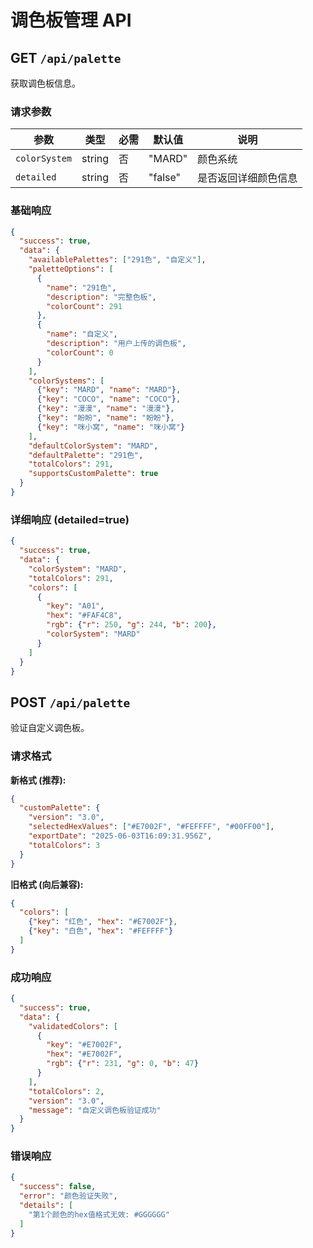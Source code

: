 # 调色板管理 API

## GET `/api/palette`

获取调色板信息。

### 请求参数

| 参数 | 类型 | 必需 | 默认值 | 说明 |
|------|------|------|--------|------|
| `colorSystem` | string | 否 | "MARD" | 颜色系统 |
| `detailed` | string | 否 | "false" | 是否返回详细颜色信息 |

### 基础响应

```json
{
  "success": true,
  "data": {
    "availablePalettes": ["291色", "自定义"],
    "paletteOptions": [
      {
        "name": "291色",
        "description": "完整色板",
        "colorCount": 291
      },
      {
        "name": "自定义",
        "description": "用户上传的调色板",
        "colorCount": 0
      }
    ],
    "colorSystems": [
      {"key": "MARD", "name": "MARD"},
      {"key": "COCO", "name": "COCO"},
      {"key": "漫漫", "name": "漫漫"},
      {"key": "盼盼", "name": "盼盼"},
      {"key": "咪小窝", "name": "咪小窝"}
    ],
    "defaultColorSystem": "MARD",
    "defaultPalette": "291色",
    "totalColors": 291,
    "supportsCustomPalette": true
  }
}
```

### 详细响应 (detailed=true)

```json
{
  "success": true,
  "data": {
    "colorSystem": "MARD",
    "totalColors": 291,
    "colors": [
      {
        "key": "A01",
        "hex": "#FAF4C8",
        "rgb": {"r": 250, "g": 244, "b": 200},
        "colorSystem": "MARD"
      }
    ]
  }
}
```

## POST `/api/palette`

验证自定义调色板。

### 请求格式

**新格式 (推荐):**
```json
{
  "customPalette": {
    "version": "3.0",
    "selectedHexValues": ["#E7002F", "#FEFFFF", "#00FF00"],
    "exportDate": "2025-06-03T16:09:31.956Z",
    "totalColors": 3
  }
}
```

**旧格式 (向后兼容):**
```json
{
  "colors": [
    {"key": "红色", "hex": "#E7002F"},
    {"key": "白色", "hex": "#FEFFFF"}
  ]
}
```

### 成功响应

```json
{
  "success": true,
  "data": {
    "validatedColors": [
      {
        "key": "#E7002F",
        "hex": "#E7002F",
        "rgb": {"r": 231, "g": 0, "b": 47}
      }
    ],
    "totalColors": 2,
    "version": "3.0",
    "message": "自定义调色板验证成功"
  }
}
```

### 错误响应

```json
{
  "success": false,
  "error": "颜色验证失败",
  "details": [
    "第1个颜色的hex值格式无效: #GGGGGG"
  ]
}
```
